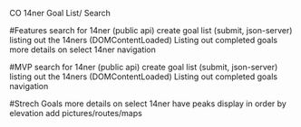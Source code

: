 CO 14ner Goal List/ Search

#Features
search for 14ner (public api)
create goal list (submit, json-server)
listing out the 14ners (DOMContentLoaded)
Listing out completed goals
more details on select 14ner
navigation

#MVP
search for 14ner (public api)
create goal list (submit, json-server)
listing out the 14ners (DOMContentLoaded)
Listing out completed goals
navigation

#Strech Goals
more details on select 14ner
have peaks display in order by elevation 
add pictures/routes/maps
